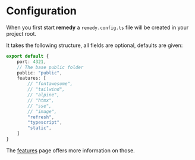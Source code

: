 # Configuration

When you first start **remedy** a `remedy.config.ts` file will be created in your project root.

It takes the following structure, all fields are optional, defaults are given:

```ts
export default {
    port: 4321,
    // The base public folder
    public: "public",
    features: [
        // "fontawesome",
        // "tailwind",
        // "alpine",
        // "htmx",
        // "sse",
        // "image",
        "refresh",
        "typescript",
        "static",
    ]
}
```

The [features](/features) page offers more information on those.

